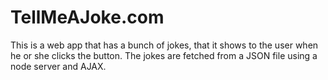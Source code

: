 # TellMeAJoke.com
This is a web app that has a bunch of jokes, that it shows to the user when he or she clicks the button.
The jokes are fetched from a JSON file using a node server and AJAX.
